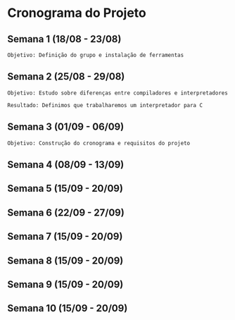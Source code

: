 # Cronograma do Projeto

## Semana 1 (18/08 - 23/08)

    Objetivo: Definição do grupo e instalação de ferramentas

## Semana 2 (25/08 - 29/08)

    Objetivo: Estudo sobre diferenças entre compiladores e interpretadores

    Resultado: Definimos que trabalharemos um interpretador para C 

## Semana 3 (01/09 - 06/09)

    Objetivo: Construção do cronograma e requisitos do projeto

## Semana 4 (08/09 - 13/09)

## Semana 5 (15/09 - 20/09)

## Semana 6 (22/09 - 27/09)

## Semana 7 (15/09 - 20/09)

## Semana 8 (15/09 - 20/09)

## Semana 9 (15/09 - 20/09)

## Semana 10 (15/09 - 20/09)
